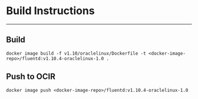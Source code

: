 # Build Instructions
---
## Build

`docker image build -f v1.10/oraclelinux/Dockerfile -t <docker-image-repo>/fluentd:v1.10.4-oraclelinux-1.0 .`

## Push to OCIR

`docker image push <docker-image-repo>/fluentd:v1.10.4-oraclelinux-1.0`
